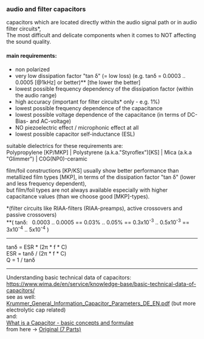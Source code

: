 ### audio and filter capacitors  
capacitors which are located directly within the audio signal path or in audio filter circuits\*,  
The most difficult and delicate components when it comes to NOT affecting the sound quality.  
   
#### main requirements:
 - non polarized  
 - very low dissipation factor "tan δ" (= low loss) (e.g. tanδ = 0.0003 .. 0.0005 \[@1kHz\] or better)\*\* \[the lower the better\]
 - lowest possible frequency dependency of the dissipation factor (within the audio range)  
 - high accuracy (important for filter circuits\* only - e.g. 1%)  
 - lowest possible frequency dependence of the capacitance
 - lowest possible voltage dependence of the capacitance (in terms of DC-Bias- and AC-voltage)  
 - NO piezoelectric effect / microphonic effect at all  
 - lowest possible capacitor self-inductance (ESL)

suitable dielectrics for these requirements are:  
Polypropylene \[KP/MKP\] | Polystyrene (a.k.a."Styroflex")\[KS\] | Mica (a.k.a "Glimmer") | C0G(NP0)-ceramic  

film/foil constructions \[KP/KS\] usually show better performance than metallized film types \[MKP\], in terms of the dissipation factor "tan δ" (lower and less frequency dependent),  
but film/foil types are not always available especially with higher capacitance values (than we choose good \[MKP\]-types).  
  
\*(filter circuits like RIAA-filters (RIAA-preamps), active crossovers and passive crossovers)  
\*\*( tanδ:&nbsp;&nbsp;&nbsp;0.0003 .. 0.0005 == 0.03% .. 0.05% == 0.3x10<sup>-3</sup> .. 0.5x10<sup>-3</sup> == 3x10<sup>-4</sup> .. 5x10<sup>-4</sup> )  

----

tanδ = ESR * (2π * f * C)  
ESR = tanδ / (2π  *  f  *  C)  
Q = 1 / tanδ  

----

Understanding basic technical data of capacitors:  
https://www.wima.de/en/service/knowledge-base/basic-technical-data-of-capacitors/  
see as well: <a href="/big electrolytic capacitors/docs/related/Krummer_General_Information_Capacitor_Parameters_DE_EN.pdf">Krummer_General_Information_Capacitor_Parameters_DE_EN.pdf</a> (but more electrolytic cap related)  
and:  
<a href="/What is a Capacitor - basic concepts and formulae.pdf">What is a Capacitor - basic concepts and formulae</a>  
from here -> <a href="https://www.electronics-notes.com/articles/basic_concepts/capacitance/capacitance.php">Original (7 Parts)</a>  
